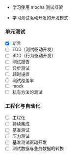 - 学习使用 mocha 测试框架

- 学习测试驱动开发的开发模式

### 单元测试

- [x] 断言
- [ ] TDD（测试驱动开发）
- [ ] BDD（行为驱动开发）
- [ ] 测试报告
- [ ] 异步测试
- [ ] 超时设置
- [ ] 测试覆盖率
- [ ] mock
- [ ] 私有方法的测试

### 工程化与自动化

- [ ] 工程化
- [ ] 持续集成
- [ ] 基准测试
- [ ] 压力测试
- [ ] 基准测试驱动开发
- [ ] 测试数据与业务数据的转换
